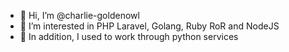 - 👋 Hi, I’m @charlie-goldenowl
- 👀 I’m interested in PHP Laravel, Golang, Ruby RoR and NodeJS
- 👀 In addition, I used to work through python services

<!---
charlie-goldenowl/charlie-goldenowl is a ✨ special ✨ repository because its `README.md` (this file) appears on your GitHub profile.
You can click the Preview link to take a look at your changes.
--->
